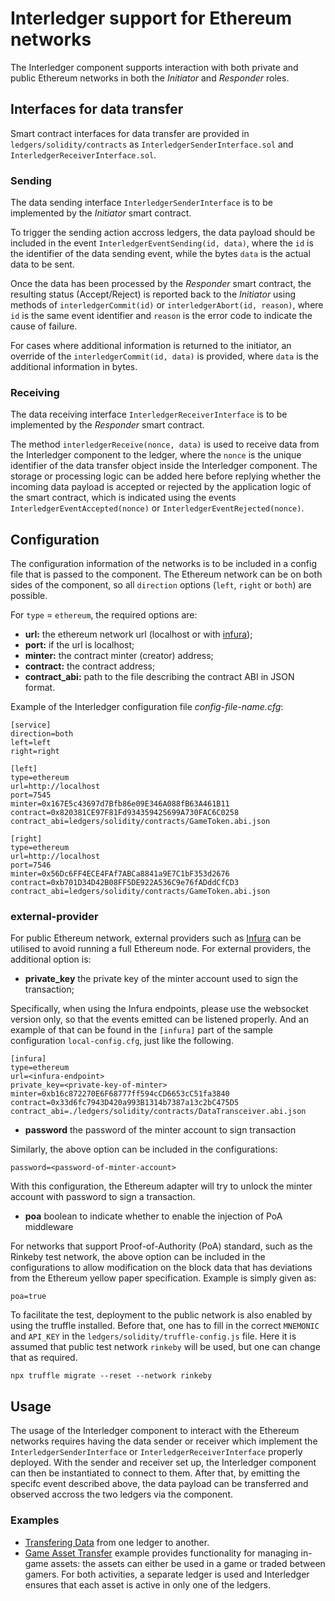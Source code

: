 # Interledger support for Ethereum networks

The Interledger component supports interaction with both private and public Ethereum networks in both the *Initiator* and *Responder* roles. 

## Interfaces for data transfer

Smart contract interfaces for data transfer are provided in `ledgers/solidity/contracts` as `InterledgerSenderInterface.sol` and `InterledgerReceiverInterface.sol`.

### Sending

The data sending interface `InterledgerSenderInterface` is to be implemented by the *Initiator* smart contract.

To trigger the sending action accross ledgers, the data payload should be included in the event `InterledgerEventSending(id, data)`, where the `id` is the identifier of the data sending event, while the bytes `data` is the actual data to be sent.

Once the data has been processed by the *Responder* smart contract, the resulting status (Accept/Reject) is reported back to the *Initiator* using methods of `interledgerCommit(id)` or `interledgerAbort(id, reason)`, where `id` is the same event identifier and `reason` is the error code to indicate the cause of failure.

For cases where additional information is returned to the initiator, an override of the `interledgerCommit(id, data)` is provided, where `data` is the additional information in bytes.

### Receiving

The data receiving interface `InterledgerReceiverInterface` is to be implemented by the *Responder* smart contract.

The method `interledgerReceive(nonce, data)` is used to receive data from the Interledger component to the ledger, where the `nonce` is the unique identifier of the data transfer object inside the Interledger component. The storage or processing logic can be added here before replying whether the incoming data payload is accepted or rejected by the application logic of the smart contract, which is indicated using the events `InterledgerEventAccepted(nonce)` or `InterledgerEventRejected(nonce)`.

## Configuration

The configuration information of the networks is to be included in a config file that is passed to the component. The Ethereum network can be on both sides of the component, so all `direction` options (`left`, `right` or `both`) are possible.

For `type` =  `ethereum`, the required options are:

- **url:** the ethereum network url (localhost or with [infura](https://infura.io/));
- **port:** if the url is localhost;
- **minter:** the contract minter (creator) address;
- **contract:** the contract address;
- **contract_abi:** path to the file describing the contract ABI in JSON format.

Example of the Interledger configuration file *config-file-name.cfg*:

```
[service]
direction=both
left=left
right=right

[left]
type=ethereum
url=http://localhost
port=7545
minter=0x167E5c43697d7Bfb86e09E346A088fB63A461B11
contract=0x820381CE97F81Fd934359425699A730FAC6C0258
contract_abi=ledgers/solidity/contracts/GameToken.abi.json

[right]
type=ethereum
url=http://localhost
port=7546
minter=0x56Dc6FF4ECE4FAf7ABCa8841a9E7C1bF353d2676
contract=0xb701D34D42B08FF5DE922A536C9e76fADddCfCD3
contract_abi=ledgers/solidity/contracts/GameToken.abi.json
```

### external-provider
For public Ethereum network, external providers such as [Infura](https://infura.io/) can be utilised to avoid running a full Ethereum node. For external providers, the additional option is:

- **private_key** the private key of the minter account used to sign the transaction;

Specifically, when using the Infura endpoints, please use the websocket version only, so that the events emitted can be listened properly. And an example of that can be found in the `[infura]` part of the sample configuration `local-config.cfg`, just like the following.

```
[infura]
type=ethereum
url=<infura-endpoint>
private_key=<private-key-of-minter>
minter=0xb16c872270E6F68777ff594cCD6653cC51fa3840
contract=0x33d6fc7943D420a993B1314b7387a13c2bC475D5
contract_abi=./ledgers/solidity/contracts/DataTransceiver.abi.json
```

- **password** the password of the minter account to sign transaction

Similarly, the above option can be included in the configurations:

```
password=<password-of-minter-account>
```

With this configuration, the Ethereum adapter will try to unlock the minter account with password to sign a transaction.

- **poa** boolean to indicate whether to enable the injection of PoA middleware

For networks that support Proof-of-Authority (PoA) standard, such as the Rinkeby test network, the above option can be included in the configurations to allow modification on the block data that has deviations from the Ethereum yellow paper specification. Example is simply given as:

```
poa=true
```

To facilitate the test, deployment to the public network is also enabled by using the truffle installed. Before that, one has to fill in the correct `MNEMONIC` and `API_KEY` in the `ledgers/solidity/truffle-config.js` file. Here it is assumed that public test network `rinkeby` will be used, but one can change that as required. 

```
npx truffle migrate --reset --network rinkeby
```

## Usage
The usage of the Interledger component to interact with the Ethereum networks requires having the data sender or receiver which implement the `InterledgerSenderInterface` or `InterledgerReceiverInterface` properly deployed. With the sender and receiver set up, the Interledger component can then be instantiated to connect to them. After that, by emitting the specifc event described above, the data payload can be transferred and observed accross the two ledgers via the component.

### Examples

- [Transfering Data](./example-data_transfer.rst) from one ledger to another.
- [Game Asset Transfer](./example-game_asset_transfer.rst) example provides functionality for managing in-game assets: the assets can either be used in a game or traded between gamers. For both activities, a separate ledger is used and Interledger ensures that each asset is active in only one of the ledgers.

